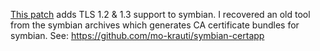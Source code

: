[This patch](https://nnp.nnchan.ru/tls/) adds TLS 1.2 & 1.3 support to symbian. 
I recovered an old tool from the symbian archives which generates CA certificate bundles for symbian. 
See: https://github.com/mo-krauti/symbian-certapp
